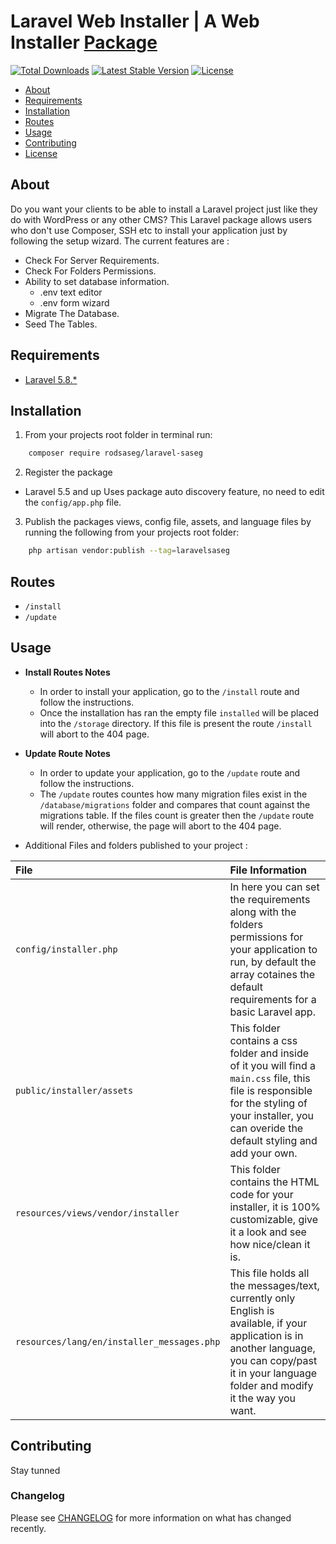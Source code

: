 # Laravel Web Installer | A Web Installer [Package](https://packagist.org/packages/rodsaseg/saseg)

[![Total Downloads](https://poser.pugx.org/rodsaseg/saseg/d/total.svg)](https://packagist.org/packages/rodsaseg/saseg)
[![Latest Stable Version](https://poser.pugx.org/rodsaseg/saseg/v/stable.svg)](https://packagist.org/packages/rodsaseg/saseg)
[![License](https://poser.pugx.org/rodsaseg/saseg/license.svg)](https://packagist.org/packages/rodsaseg/saseg)

- [About](#about)
- [Requirements](#requirements)
- [Installation](#installation)
- [Routes](#routes)
- [Usage](#usage)
- [Contributing](#contributing)
- [License](#license)

## About

Do you want your clients to be able to install a Laravel project just like they do with WordPress or any other CMS?
This Laravel package allows users who don't use Composer, SSH etc to install your application just by following the setup wizard.
The current features are :

- Check For Server Requirements.
- Check For Folders Permissions.
- Ability to set database information.
	- .env text editor
	- .env form wizard
- Migrate The Database.
- Seed The Tables.

## Requirements

* [Laravel 5.8.*](https://laravel.com/docs/installation)

## Installation

1. From your projects root folder in terminal run:

```bash
    composer require rodsaseg/laravel-saseg
```

2. Register the package

* Laravel 5.5 and up
Uses package auto discovery feature, no need to edit the `config/app.php` file.

3. Publish the packages views, config file, assets, and language files by running the following from your projects root folder:

```bash
    php artisan vendor:publish --tag=laravelsaseg
```

## Routes

* `/install`
* `/update`

## Usage

* **Install Routes Notes**
	* In order to install your application, go to the `/install` route and follow the instructions.
	* Once the installation has ran the empty file `installed` will be placed into the `/storage` directory. If this file is present the route `/install` will abort to the 404 page.

* **Update Route Notes**
	* In order to update your application, go to the `/update` route and follow the instructions.
	* The `/update` routes countes how many migration files exist in the `/database/migrations` folder and compares that count against the migrations table. If the files count is greater then the `/update` route will render, otherwise, the page will abort to the 404 page.

* Additional Files and folders published to your project :

|File|File Information|
|:------------|:------------|
|`config/installer.php`|In here you can set the requirements along with the folders permissions for your application to run, by default the array cotaines the default requirements for a basic Laravel app.|
|`public/installer/assets`|This folder contains a css folder and inside of it you will find a `main.css` file, this file is responsible for the styling of your installer, you can overide the default styling and add your own.|
|`resources/views/vendor/installer`|This folder contains the HTML code for your installer, it is 100% customizable, give it a look and see how nice/clean it is.|
|`resources/lang/en/installer_messages.php`|This file holds all the messages/text, currently only English is available, if your application is in another language, you can copy/past it in your language folder and modify it the way you want.|

## Contributing

Stay tunned

### Changelog

Please see [CHANGELOG](CHANGELOG.md) for more information on what has changed recently.